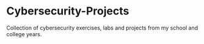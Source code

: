 # Cybersecurity-Projects
Collection of cybersecurity exercises, labs and projects from my school and college years.
